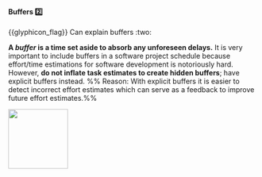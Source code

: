 <div id="title">

#### Buffers :two:

<span id="prereqs"></span>

</div>
<span id="outcomes">{{glyphicon_flag}} Can explain buffers :two:</span>

<div id="body">

**A _buffer_ is a time set aside to absorb any unforeseen delays.** It is very important to include buffers in a software project schedule because effort/time estimations for software development is notoriously hard. However, **do not inflate task estimates to create hidden buffers**; have explicit buffers instead. %%&nbsp;Reason: With explicit buffers it is easier to detect incorrect effort estimates which can serve as a feedback to improve future effort estimates.%%

<img src="{{baseUrl}}/projectPlanning/buffers/images/schedule.png" height="120" />

</div>

<div id="extras">
</div>